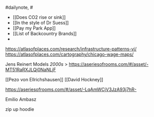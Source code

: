 #dailynote, #
- [[Does CO2 rise or sink]]
- [[In the style of Dr Suess]]
- [[Pay my Park App]]
- [[List of Backcountry Brands]]
- 

https://atlasofplaces.com/research/infrastructure-patterns-vi/
https://atlasofplaces.com/cartography/chicago-wage-maps/

Jens Reinert Models _2000s_ > https://aseriesofrooms.com/#/asset/-MT51RaRXJLQj0NaNLjF


[[Pezo von Ellrichshausen]]
[[David Hockney]]

https://aseriesofrooms.com/#/asset/-LqAmWCjV3JzA93j7hR-

Emilio Ambasz

zip up hoodie


